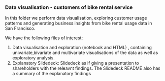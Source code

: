 ### Data visualisation - customers of bike rental service

In this folder we perform data visualisation, exploring customer usage patterns and generating business insights from bike rental usage data in San Francisco. 

We have the following files of interest:

1) Data visualisation and exploration (notebook and HTML) , containing univariate,bivariate and multivariate visualisations of the data as well
as exploratory analysis. 
2) Explanatory Slidedeck: Slidedeck as if giving a presentation to shareholders with the releavnt findings. 
The Slidedeck README also has a summary of the explanatory findings
